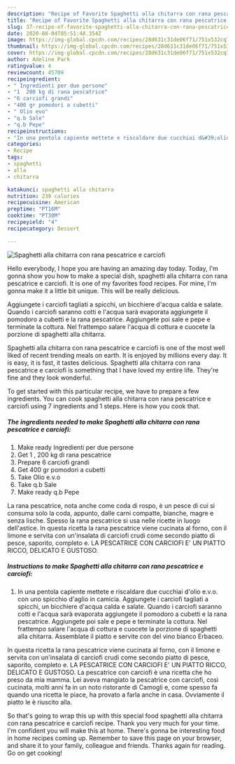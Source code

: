 ```yaml
---
description: "Recipe of Favorite Spaghetti alla chitarra con rana pescatrice e carciofi"
title: "Recipe of Favorite Spaghetti alla chitarra con rana pescatrice e carciofi"
slug: 37-recipe-of-favorite-spaghetti-alla-chitarra-con-rana-pescatrice-e-carciofi
date: 2020-08-04T05:51:48.354Z
image: https://img-global.cpcdn.com/recipes/28d631c31de06f71/751x532cq70/spaghetti-alla-chitarra-con-rana-pescatrice-e-carciofi-recipe-main-photo.jpg
thumbnail: https://img-global.cpcdn.com/recipes/28d631c31de06f71/751x532cq70/spaghetti-alla-chitarra-con-rana-pescatrice-e-carciofi-recipe-main-photo.jpg
cover: https://img-global.cpcdn.com/recipes/28d631c31de06f71/751x532cq70/spaghetti-alla-chitarra-con-rana-pescatrice-e-carciofi-recipe-main-photo.jpg
author: Adeline Park
ratingvalue: 4
reviewcount: 45709
recipeingredient:
- " Ingredienti per due persone"
- "1  200 kg di rana pescatrice"
- "6 carciofi grandi"
- "400 gr pomodori a cubetti"
- " Olio evo"
- "q.b Sale"
- "q.b Pepe"
recipeinstructions:
- "In una pentola capiente mettete e riscaldare due cucchiai d&#39;olio e.v.o. con uno spicchio d&#39;aglio in camicia. Aggiungete i carciofi tagliati a spicchi, un bicchiere d&#39;acqua calda e salate. Quando i carciofi saranno cotti e l&#39;acqua sarà evaporata aggiungete il pomodoro a cubetti e la rana pescatrice. Aggiungete poi sale e pepe e terminate la cottura. Nel frattempo salare l&#39;acqua di cottura e cuocete la porzione di spaghetti alla chitarra. Assemblate il piatto e servite con del vino bianco Erbaceo."
categories:
- Recipe
tags:
- spaghetti
- alla
- chitarra

katakunci: spaghetti alla chitarra 
nutrition: 239 calories
recipecuisine: American
preptime: "PT16M"
cooktime: "PT30M"
recipeyield: "4"
recipecategory: Dessert

---
```



![Spaghetti alla chitarra con rana pescatrice e carciofi](https://img-global.cpcdn.com/recipes/28d631c31de06f71/751x532cq70/spaghetti-alla-chitarra-con-rana-pescatrice-e-carciofi-recipe-main-photo.jpg)

Hello everybody, I hope you are having an amazing day today. Today, I'm gonna show you how to make a special dish, spaghetti alla chitarra con rana pescatrice e carciofi. It is one of my favorites food recipes. For mine, I'm gonna make it a little bit unique. This will be really delicious.

Aggiungete i carciofi tagliati a spicchi, un bicchiere d&#39;acqua calda e salate. Quando i carciofi saranno cotti e l&#39;acqua sarà evaporata aggiungete il pomodoro a cubetti e la rana pescatrice. Aggiungete poi sale e pepe e terminate la cottura. Nel frattempo salare l&#39;acqua di cottura e cuocete la porzione di spaghetti alla chitarra.

Spaghetti alla chitarra con rana pescatrice e carciofi is one of the most well liked of recent trending meals on earth. It is enjoyed by millions every day. It is easy, it is fast, it tastes delicious. Spaghetti alla chitarra con rana pescatrice e carciofi is something that I have loved my entire life. They're fine and they look wonderful.


To get started with this particular recipe, we have to prepare a few ingredients. You can cook spaghetti alla chitarra con rana pescatrice e carciofi using 7 ingredients and 1 steps. Here is how you cook that.

<!--inarticleads1-->

##### The ingredients needed to make Spaghetti alla chitarra con rana pescatrice e carciofi:

1. Make ready  Ingredienti per due persone
1. Get 1 , 200 kg di rana pescatrice
1. Prepare 6 carciofi grandi
1. Get 400 gr pomodori a cubetti
1. Take  Olio e.v.o
1. Take q.b Sale
1. Make ready q.b Pepe


La rana pescatrice, nota anche come coda di rospo, è un pesce di cui si consuma solo la coda, appunto, dalle carni compatte, bianche, magre e senza lische. Spesso la rana pescatrice si usa nelle ricette in luogo dell&#39;astice. In questa ricetta la rana pescatrice viene cucinata al forno, con il limone e servita con un&#39;insalata di carciofi crudi come secondo piatto di pesce, saporito, completo e. LA PESCATRICE CON CARCIOFI E&#39; UN PIATTO RICCO, DELICATO E GUSTOSO. 

<!--inarticleads2-->

##### Instructions to make Spaghetti alla chitarra con rana pescatrice e carciofi:

1. In una pentola capiente mettete e riscaldare due cucchiai d&#39;olio e.v.o. con uno spicchio d&#39;aglio in camicia. Aggiungete i carciofi tagliati a spicchi, un bicchiere d&#39;acqua calda e salate. Quando i carciofi saranno cotti e l&#39;acqua sarà evaporata aggiungete il pomodoro a cubetti e la rana pescatrice. Aggiungete poi sale e pepe e terminate la cottura. Nel frattempo salare l&#39;acqua di cottura e cuocete la porzione di spaghetti alla chitarra. Assemblate il piatto e servite con del vino bianco Erbaceo.


In questa ricetta la rana pescatrice viene cucinata al forno, con il limone e servita con un&#39;insalata di carciofi crudi come secondo piatto di pesce, saporito, completo e. LA PESCATRICE CON CARCIOFI E&#39; UN PIATTO RICCO, DELICATO E GUSTOSO. La pescatrice con carciofi è una ricetta che ho preso da mia mamma. Lei aveva mangiato la pescatrice con carciofi, così cucinata, molti anni fa in un noto ristorante di Camogli e, come spesso fa quando una ricetta le piace, ha provato a farla anche in casa. Ovviamente il piatto le è riuscito alla. 

So that's going to wrap this up with this special food spaghetti alla chitarra con rana pescatrice e carciofi recipe. Thank you very much for your time. I'm confident you will make this at home. There's gonna be interesting food in home recipes coming up. Remember to save this page on your browser, and share it to your family, colleague and friends. Thanks again for reading. Go on get cooking!
